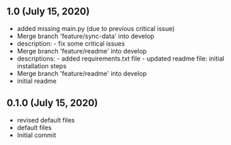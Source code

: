 ## 1.0 (July 15, 2020)
  - added missing main.py (due to previous critical issue)
  - Merge branch 'feature/sync-data' into develop
  - description: - fix some critical issues
  - Merge branch 'feature/readme' into develop
  - descriptions: - added requirements.txt file - updated readme file: initial installation steps
  - Merge branch 'feature/readme' into develop
  - initial readme

## 0.1.0 (July 15, 2020)
  - revised default files
  - default files
  - Initial commit

